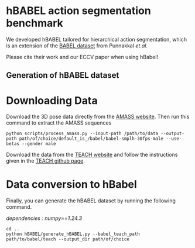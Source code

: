 # hBABEL action segmentation benchmark

We developed hBABEL tailored for hierarchical action segmentation, which is an extension of the [BABEL dataset](https://babel.is.tue.mpg.de/index.html) from Punnakkal <i>et.al.</i>

Please cite their work and our ECCV paper when using hBabel! 

## Generation of hBABEL dataset

# Downloading Data

Download the 3D pose data directly from the [AMASS website](https://amass.is.tue.mpg.de/). Then run this command to extract the AMASS sequences

```
python scripts/process_amass.py --input-path /path/to/data --output-path path/of/choice/default_is_/babel/babel-smplh-30fps-male --use-betas --gender male
```

Download the data from the [TEACH website](https://teach.is.tue.mpg.de/) and follow the instructions given in the [TEACH github page](https://github.com/athn-nik/teach?tab=readme-ov-file).

# Data conversion to hBabel

Finally, you can generate the hBABEL dataset by running the following command. </br>

<i>dependencies : numpy==1.24.3</i>

``` 
cd ..
python hBABEL/generate_hBABEL.py --babel_teach_path path/to/babel/teach --output_dir path/of/choice
```



